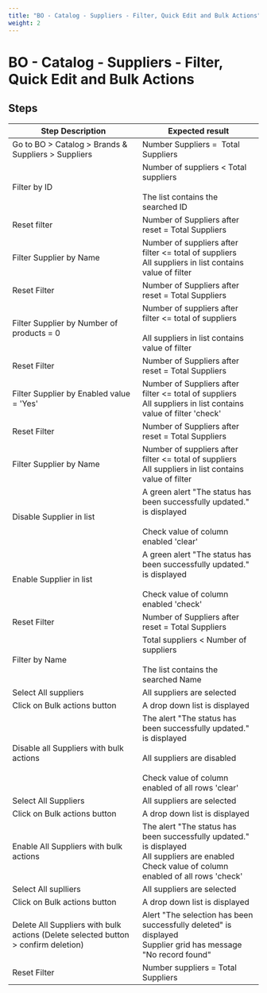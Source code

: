 ```yaml
---
title: "BO - Catalog - Suppliers - Filter, Quick Edit and Bulk Actions"
weight: 2
---
```


# BO - Catalog - Suppliers - Filter, Quick Edit and Bulk Actions
## Steps
| Step Description | Expected result |
| ----- | ----- |
| Go to BO > Catalog > Brands & Suppliers > Suppliers | Number Suppliers =  Total Suppliers |
| Filter by ID | Number of suppliers < Total suppliers<br><br>The list contains the searched ID |
| Reset filter | Number of Suppliers after reset = Total Suppliers |
| Filter Supplier by Name | Number of suppliers after filter <= total of suppliers<br>All suppliers in list contains value of filter |
| Reset Filter | Number of Suppliers after reset = Total Suppliers |
| Filter Supplier by Number of products = 0 | Number of suppliers after filter <= total of suppliers<br><br>All suppliers in list contains value of filter |
| Reset Filter | Number of Suppliers after reset = Total Suppliers |
| Filter Supplier by Enabled value = 'Yes' | Number of Suppliers after filter <= total of suppliers<br>All suppliers in list contains value of filter 'check' |
| Reset Filter | Number of Suppliers after reset = Total Suppliers |
| Filter Supplier by Name | Number of suppliers after filter <= total of suppliers<br>All suppliers in list contains value of filter |
| Disable Supplier in list | A green alert "The status has been successfully updated." is displayed<br><br>Check value of column enabled 'clear' |
| Enable Supplier in list | A green alert "The status has been successfully updated." is displayed<br><br>Check value of column enabled 'check' |
| Reset Filter | Number of Suppliers after reset = Total Suppliers |
| Filter by Name | Total suppliers < Number of suppliers<br><br>The list contains the searched Name |
| Select All suppliers | All suppliers are selected |
| Click on Bulk actions button | A drop down list is displayed |
| Disable all Suppliers with bulk actions | The alert "The status has been successfully updated." is displayed<br><br>All suppliers are disabled<br><br>Check value of column enabled of all rows 'clear' |
| Select All Suppliers | All suppliers are selected |
| Click on Bulk actions button | A drop down list is displayed |
| Enable All Suppliers with bulk actions | The alert "The status has been successfully updated." is displayed<br>All suppliers are enabled<br>Check value of column enabled of all rows 'check' |
| Select All suplliers | All suppliers are selected |
| Click on Bulk actions button | A drop down list is displayed |
| Delete All Suppliers with bulk actions (Delete selected button > confirm deletion) | Alert "The selection has been successfully deleted" is displayed<br>Supplier grid has message "No record found" |
| Reset Filter | Number suppliers = Total Suppliers |
